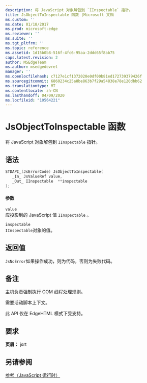 ```yaml
---
description: 将 JavaScript 对象解包到 `IInspectable` 指针。
title: JsObjectToInspectable 函数 |Microsoft 文档
ms.custom: ''
ms.date: 01/18/2017
ms.prod: microsoft-edge
ms.reviewer: ''
ms.suite: ''
ms.tgt_pltfrm: ''
ms.topic: reference
ms.assetid: 1d15b0b8-516f-4fc6-95aa-2ddd65f8ab75
caps.latest.revision: 2
author: MSEdgeTeam
ms.author: msedgedevrel
manager: ''
ms.openlocfilehash: c7127e1cf1372020e0df00b81ed172739379426f
ms.sourcegitcommit: 6860234c25a8be863b7f29a54838e78e120dbb62
ms.translationtype: MT
ms.contentlocale: zh-CN
ms.lasthandoff: 04/09/2020
ms.locfileid: "10564221"
---
```

# JsObjectToInspectable 函数
将 JavaScript 对象解包到 `IInspectable` 指针。  
  
## 语法  
  
```cpp  
STDAPI_(JsErrorCode) JsObjectToInspectable(  
   _In_ JsValueRef value,  
   _Out_ IInspectable  **inspectable  
);  
```  
  
#### 参数  
 `value`  
 应投影到的 JavaScript 值 `IInspectable` 。  
  
 `inspectable`  
 `IInspectable`对象的值。  
  
## 返回值  
 `JsNoError`如果操作成功，则为代码，否则为失败代码。  
  
## 备注  
 主机负责强制执行 COM 线程处理规则。  
  
 需要活动脚本上下文。  
  
 此 API 仅在 EdgeHTML 模式下受支持。  
  
## 要求  
 **页眉：** jsrt  
  
## 另请参阅  
 [参考（JavaScript 运行时）](../chakra-hosting/reference-javascript-runtime.md)